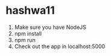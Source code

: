 # hashwa11

1. Make sure you have NodeJS
2. npm install
3. npm run
4. Check out the app in localhost:5000
